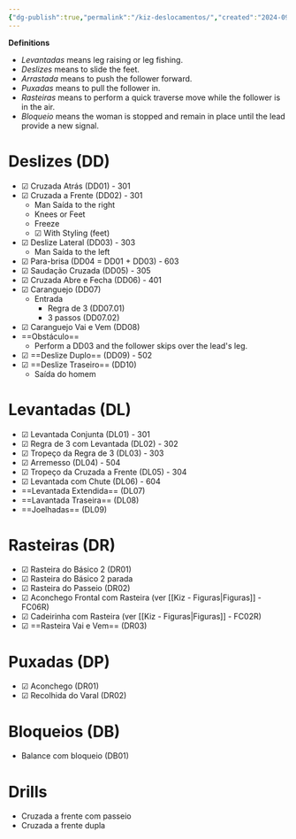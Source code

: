 ```yaml
---
{"dg-publish":true,"permalink":"/kiz-deslocamentos/","created":"2024-09-19T15:34:00.951-04:00","updated":"2024-11-20T16:49:50.024-05:00"}
---
```



**Definitions**
- *Levantadas* means leg raising or leg fishing.
- *Deslizes* means to slide the feet.
- *Arrastada* means to push the follower forward.
- *Puxadas* means to pull the follower in.
- *Rasteiras* means to perform a quick traverse move while the follower is in the air.
- *Bloqueio* means the woman is stopped and remain in place until the lead provide a new signal.

# Deslizes (DD)

- ☑ Cruzada Atrás (DD01) - 301
- ☑ Cruzada a Frente (DD02) - 301
	- Man Saída to the right
	- Knees or Feet
	- Freeze
	- ☑ With Styling (feet)
- ☑ Deslize Lateral (DD03) - 303
	- Man Saída to the left
- ☑ Para-brisa (DD04 = DD01 + DD03) - 603
- ☑ Saudação Cruzada (DD05) - 305
- ☑ Cruzada Abre e Fecha (DD06) - 401
- ☑ Caranguejo (DD07)
	- Entrada
		- Regra de 3 (DD07.01)
		- 3 passos (DD07.02)
- ☑ Caranguejo Vai e Vem (DD08)
- ==Obstáculo==
	- Perform a DD03 and the follower skips over the lead's leg.
- ☑ ==Deslize Duplo== (DD09) - 502
- ☑ ==Deslize Traseiro== (DD10)
	- Saída do homem

# Levantadas (DL)

- ☑ Levantada Conjunta (DL01) - 301
- ☑ Regra de 3 com Levantada (DL02) - 302
- ☑ Tropeço da Regra de 3 (DL03) - 303
- ☑ Arremesso (DL04) - 504
- ☑ Tropeço da Cruzada a Frente (DL05) - 304
- ☑ Levantada com Chute (DL06) - 604
- ==Levantada Extendida== (DL07)
- ==Lavantada Traseira== (DL08)
- ==Joelhadas== (DL09)

# Rasteiras (DR)

- ☑ Rasteira do Básico 2 (DR01)
- ☑ Rasteira do Básico 2 parada
- ☑ Rasteira do Passeio (DR02)
- ☑ Aconchego Frontal com Rasteira (ver [[Kiz - Figuras\|Figuras]] - FC06R)
- ☑ Cadeirinha com Rasteira (ver [[Kiz - Figuras\|Figuras]] - FC02R)
- ☑ ==Rasteira Vai e Vem== (DR03)

# Puxadas (DP)

- ☑ Aconchego (DR01)
- ☑ Recolhida do Varal (DR02)

# Bloqueios (DB)

- Balance com bloqueio (DB01)

# Drills

- Cruzada a frente com passeio
- Cruzada a frente dupla